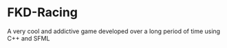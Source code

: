 # FKD-Racing
A very cool and addictive game developed over a long period of time using C++ and SFML
